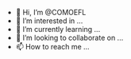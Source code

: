 - 👋 Hi, I’m @COMOEFL
- 👀 I’m interested in ...
- 🌱 I’m currently learning ...
- 💞️ I’m looking to collaborate on ...
- 📫 How to reach me ...

<!---
COMOEFL/COMOEFL is a ✨ special ✨ repository because its `README.md` (this file) appears on your GitHub profile.
You can click the Preview link to take a look at your changes.
--->
